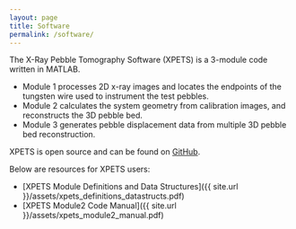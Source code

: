 ```yaml
---
layout: page
title: Software
permalink: /software/
---
```


The X-Ray Pebble Tomography Software (XPETS) is a 3-module code written in MATLAB. 
- Module 1 processes 2D x-ray images and locates the endpoints of the tungsten wire used to instrument the test pebbles.
- Module 2 calculates the system geometry from calibration images, and reconstructs the 3D pebble bed.
- Module 3 generates pebble displacement data from multiple 3D pebble bed reconstruction.

XPETS is open source and can be found on [GitHub](https://github.com/ucb-xprex).

Below are resources for XPETS users:
- [XPETS Module Definitions and Data Structures]({{ site.url }}/assets/xpets_definitions_datastructs.pdf)
- [XPETS Module2 Code Manual]({{ site.url }}/assets/xpets_module2_manual.pdf)
